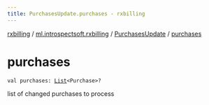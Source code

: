 ```yaml
---
title: PurchasesUpdate.purchases - rxbilling
---
```


[rxbilling](../../index.html) / [ml.introspectsoft.rxbilling](../index.html) / [PurchasesUpdate](index.html) / [purchases](./purchases.html)

# purchases

`val purchases: `[`List`](https://kotlinlang.org/api/latest/jvm/stdlib/kotlin.collections/-list/index.html)`<Purchase>?`

list of changed purchases to process

